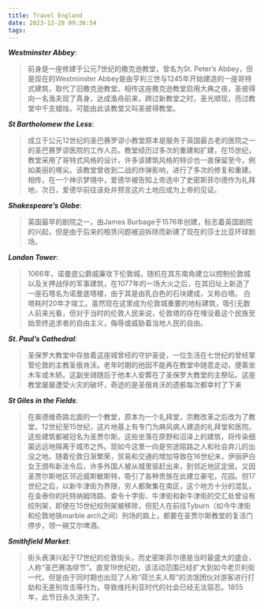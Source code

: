 ```yaml
---
title: Travel England
date: 2023-12-28 09:36:54
tags:
---
```


_**Westminster Abbey**_:
>前身是一座修建于公元7世纪的撒克逊教堂，曾名为St. Peter’s Abbey，但是现在的Westminster Abbey是由亨利三世与1245年开始建造的一座哥特式建筑，取代了旧撒克逊教堂。相传这座撒克逊教堂启用大典之夜，圣彼得向一名渔夫现了真身，达成渔舟前来，跨过新教堂之时，圣光顺现，亮过教堂中千支蜡烛，可能由此该教堂又叫圣彼得教堂。

_**St Bartholomew the Less**_:
>成立于公元12世纪的圣巴赛罗谬小教堂原本是服务于英国最古老的医院之一的圣巴赛罗谬医院的工作人员。教堂经历过多次的重建和扩建，在15世纪，教堂采用了哥特式风格的设计，许多该建筑风格的特诊也一直保留至今，例如美丽的塔尖。该教堂曾收到二战的炸弹影响，进行了多次的修复和重建。相传，在一个神示梦境中，爱德华被告知上帝选中了史密斯菲尔德作为礼拜地，次日，爱德华前往该处并预言这片土地应成为上帝的见证。

_**Shakespeare’s Globe**_:
>英国最早的剧院之一，由James Burbage于1576年创建，标志着英国剧院的兴起，但是由于后来的租赁问题被迫拆除而新建了现在的莎士比亚环球剧场。

_**London Tower**_:
>1066年，诺曼底公爵威廉攻下伦敦城，随机在其东南角建立以控制伦敦城以及关押战俘的军事建筑，在1077年的一场大火之后，在其旧址上新造了一座石塔名为诺曼底塔楼，由于其是由乳白色的石块建成，又称白塔。 白塔耗时20年才竣工。虽然现在这里成为伦敦城重要的地标建筑，吸引无数人前来光看，但对于当时的伦敦人民来说，伦敦塔的存在埋没着这个民族至始至终追求者的自由主义，侮辱或威胁着当地人民的自由。

_**St. Paul’s Cathedral**_:
>圣保罗大教堂中存放着这座城曾经的守护圣徒，一位生活在七世纪的曾经掌管伦敦的主教圣俄肯沃。老年时期的他因不能再在教堂中随意走动，便乘坐木车或木轿。这副坐骑随后于他本人安葬在了圣保罗大教堂的主祭坛。这座教堂屡屡遭受火灾的破坏，奇迹的是圣俄肯沃的遗骸每次都幸村了下来

_**St Giles in the Fields**_:
>在奥德维奇路北面的一个教堂，原本为一个礼拜堂，宗教改革之后改为了教堂。12世纪至15世纪，这片地基上有专门为麻风病人建造的礼拜堂和医院。这些建筑都被冠名为圣贾尔斯。这些坐落在原野和沼泽上的建筑，将传染细菌远远地隔离于城市之外。现如今这里一向是穷途陌路之人和社会弃儿的出没之地。随着伦敦日渐繁荣，贸易和交通的增加导致在16世纪末，伊丽萨白女王颁布新法令后，许多外国人被从城里驱赶出来，到邻近地区定居。又因圣贾尔斯地区邻近威斯敏斯特，吸引了各种贵族在此建立豪宅，花园。但17世纪之后，以新牛津街为界限，穷人都聚集在南区，这个地方十分的混乱，在金泰你的托特纳姆场路、查令十字街、牛津街和新牛津街的交汇处曾设有绞刑架，即便在15世纪绞刑架被移除，但犯人在前往Tyburn（如今牛津街和伦敦地铁marble arch之间）刑场的路上，都要在圣贾尔斯教堂的复活门停步，领一碗艾尔啤酒。

_**Smithfield Market**_:
>街头表演兴起于17世纪的伦敦街头，而史密斯菲尔德是当时最盛大的盛会，人称“圣巴赛洛缪节”。直至19世纪初，该活动范围已经扩大到如今老贝利街一代，但是由于同时期也出现了人称“荷兰夫人帮”的流氓团伙对游客进行打劫和无差别攻击等行为，导致维托利亚时代的社会已经无法容忍。1855年，此节日永久消失了。
